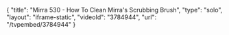 {
    "title": "Mirra 530 - How To Clean Mirra's Scrubbing Brush",
    "type": "solo",
    "layout": "iframe-static",
    "videoId": "3784944",
    "url": "\/tvpembed\/3784944"
}